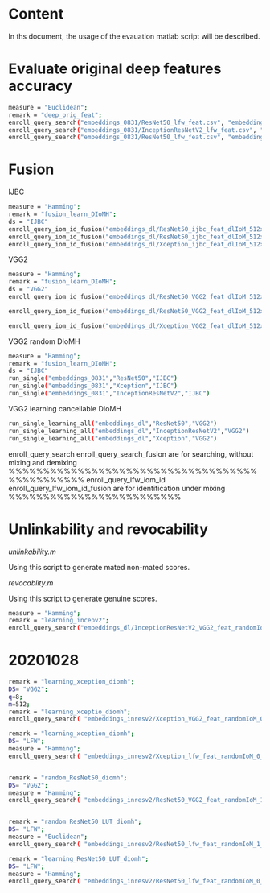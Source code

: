 # Content
In ths document, the usage of the evauation matlab script will be described.

# Evaluate original deep features accuracy
```bash
measure = "Euclidean";
remark = "deep_orig_feat";
enroll_query_search("embeddings_0831/ResNet50_lfw_feat.csv", "embeddings_0831/ResNet50_lfw_name.txt",measure,"LFW",remark);
enroll_query_search("embeddings_0831/InceptionResNetV2_lfw_feat.csv", "embeddings_0831/ResNet50_lfw_name.txt",measure,"LFW",remark);
enroll_query_search("embeddings_0831/ResNet50_lfw_feat.csv", "embeddings_0831/ResNet50_lfw_name.txt",measure,"LFW",remark);

```

# Fusion

IJBC 

```bash
measure = "Hamming";
remark = "fusion_learn_DIoMH";
ds = "IJBC"
enroll_query_iom_id_fusion("embeddings_dl/ResNet50_ijbc_feat_dlIoM_512x8.csv","embeddings_dl/InceptionResNetV2_ijbc_feat_dlIoM_512x8.csv","embeddings_dl/ResNet50_ijbc_name_dl_256x8.txt",measure,ds,remark)
enroll_query_iom_id_fusion("embeddings_dl/ResNet50_ijbc_feat_dlIoM_512x8.csv","embeddings_dl/Xception_ijbc_feat_dlIoM_512x8.csv","embeddings_dl/ResNet50_ijbc_name_dl_256x8.txt",measure,ds,remark)
enroll_query_iom_id_fusion("embeddings_dl/Xception_ijbc_feat_dlIoM_512x8.csv","embeddings_dl/InceptionResNetV2_ijbc_feat_dlIoM_512x8.csv","embeddings_dl/ResNet50_ijbc_name_dl_256x8.txt",measure,ds,remark)
```

VGG2

```bash
measure = "Hamming";
remark = "fusion_learn_DIoMH";
ds = "VGG2"
enroll_query_iom_id_fusion("embeddings_dl/ResNet50_VGG2_feat_dlIoM_512x8.csv","embeddings_dl/InceptionResNetV2_VGG2_feat_dlIoM_512x8.csv","embeddings_dl/ResNet50_VGG2_name_dl_256x8.txt",measure,ds,remark)

enroll_query_iom_id_fusion("embeddings_dl/ResNet50_VGG2_feat_dlIoM_512x8.csv","embeddings_dl/Xception_VGG2_feat_dlIoM_512x8.csv","embeddings_dl/ResNet50_VGG2_name_dl_256x8.txt",measure,ds,remark)

enroll_query_iom_id_fusion("embeddings_dl/Xception_VGG2_feat_dlIoM_512x8.csv","embeddings_dl/InceptionResNetV2_VGG2_feat_dlIoM_512x8.csv","embeddings_dl/ResNet50_VGG2_name_dl_256x8.txt",measure,ds,remark)

```
VGG2 random DIoMH 
```bash
measure = "Hamming";
remark = "fusion_learn_DIoMH";
ds = "IJBC"
run_single("embeddings_0831","ResNet50","IJBC")  
run_single("embeddings_0831","Xception","IJBC")  
run_single("embeddings_0831","InceptionResNetV2","IJBC")  
```

VGG2 learning cancellable DIoMH 
```bash
run_single_learning_all("embeddings_dl","ResNet50","VGG2")
run_single_learning_all("embeddings_dl","InceptionResNetV2","VGG2")
run_single_learning_all("embeddings_dl","Xception","VGG2")
```

enroll_query_search
enroll_query_search_fusion
are for searching, without mixing and demixing
%%%%%%%%%%%%%%%%%%%%%%%%%%%%%%%%%%%%%%%%%%%%%%%
enroll_query_lfw_iom_id
enroll_query_lfw_iom_id_fusion
are for identification under mixing
%%%%%%%%%%%%%%%%%%%%%%%%%


# Unlinkability and revocability

_unlinkability.m_

Using this script to generate mated non-mated scores.

_revocablity.m_

Using this script to generate genuine scores.




```bash
measure = "Hamming";
remark = "learning_incepv2";
enroll_query_search("embeddings_dl/InceptionResNetV2_VGG2_feat_randomIoM_0_LUT_0_512x8.csv", "embeddings_dl/InceptionResNetV2_VGG2_name_randomIoM_0_LUT_0_512x8.txt",measure,"VGG2",remark);

```


# 20201028
```bash
remark = "learning_xception_diomh";                      
DS= "VGG2";                                            
q=8;                                                                                                                      
m=512;     
remark = "learning_xceptio_diomh";  
enroll_query_search( "embeddings_inresv2/Xception_VGG2_feat_randomIoM_0_LUT_0_512x8.csv", "embeddings_inresv2/Xception_VGG2_name_randomIoM_0_LUT_0_512x8.txt",measure,DS,remark);

remark = "learning_xception_diomh";                      
DS= "LFW";    
measure = "Hamming";
enroll_query_search( "embeddings_inresv2/Xception_lfw_feat_randomIoM_0_LUT_0_512x8.csv", "embeddings_inresv2/Xception_lfw_name_randomIoM_0_LUT_0_512x8.txt",measure,DS,remark);


remark = "random_ResNet50_diomh";                      
DS= "VGG2";    
measure = "Hamming";
enroll_query_search( "embeddings_inresv2/ResNet50_VGG2_feat_randomIoM_1_LUT_0_512x8.csv", "embeddings_inresv2/ResNet50_VGG2_name_randomIoM_0_LUT_0_512x8.txt",measure,DS,remark);


remark = "random_ResNet50_LUT_diomh";                      
DS= "LFW";    
measure = "Euclidean";
enroll_query_search( "embeddings_inresv2/ResNet50_lfw_feat_randomIoM_1_LUT_3_512x8.csv", "embeddings_inresv2/ResNet50_lfw_name_randomIoM_1_LUT_3_512x8.txt",measure,DS,remark);

remark = "learning_ResNet50_LUT_diomh";                      
DS= "LFW";    
measure = "Hamming";
enroll_query_search( "embeddings_inresv2/ResNet50_lfw_feat_randomIoM_0_LUT_3_512x8.csv", "embeddings_inresv2/ResNet50_lfw_name_randomIoM_0_LUT_3_512x8.txt",measure,DS,remark);

```